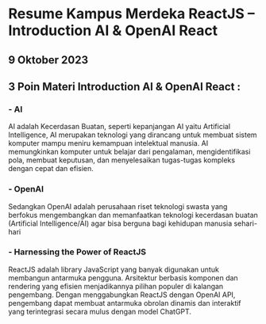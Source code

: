 # Resume Kampus Merdeka ReactJS – Introduction AI & OpenAI React
## 9 Oktober 2023

## 3 Poin Materi Introduction AI & OpenAI React :
### - AI

AI adalah Kecerdasan Buatan, seperti kepanjangan AI yaitu Artificial Intelligence, AI merupakan teknologi yang dirancang untuk membuat sistem komputer mampu meniru kemampuan intelektual manusia. AI memungkinkan komputer untuk belajar dari pengalaman, mengidentifikasi pola, membuat keputusan, dan menyelesaikan tugas-tugas kompleks dengan cepat dan efisien.

### - OpenAI

Sedangkan OpenAI adalah perusahaan riset teknologi swasta yang berfokus mengembangkan dan memanfaatkan teknologi kecerdasan buatan (Artificial Intelligence/AI) agar bisa berguna bagi kehidupan manusia sehari-hari

### - Harnessing the Power of ReactJS

ReactJS adalah library JavaScript yang banyak digunakan untuk membangun antarmuka pengguna. Arsitektur berbasis komponen dan rendering yang efisien menjadikannya pilihan populer di kalangan pengembang. Dengan menggabungkan ReactJS dengan OpenAI API, pengembang dapat membuat antarmuka obrolan dinamis dan interaktif yang terintegrasi secara mulus dengan model ChatGPT.